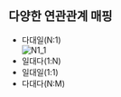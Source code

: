 ## 다양한 연관관계 매핑     
- 다대일(N:1)    
    ![N1_1](https://user-images.githubusercontent.com/59528611/218443122-65126329-3355-4cdc-ba87-918ca9637708.jpeg)
- 일대다(1:N)       
- 일대일(1:1)    
- 다대다(N:M)       
